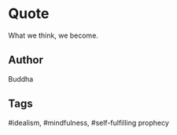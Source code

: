 # Quote

What we think, we become.

## Author

Buddha

## Tags

#idealism, #mindfulness, #self-fulfilling prophecy

